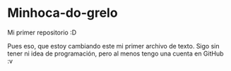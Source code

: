 # Minhoca-do-grelo
Mi primer repositorio :D

Pues eso, que estoy cambiando este mi primer archivo de texto. Sigo sin tener ni idea de programación, pero al menos tengo una cuenta en GitHub :v
